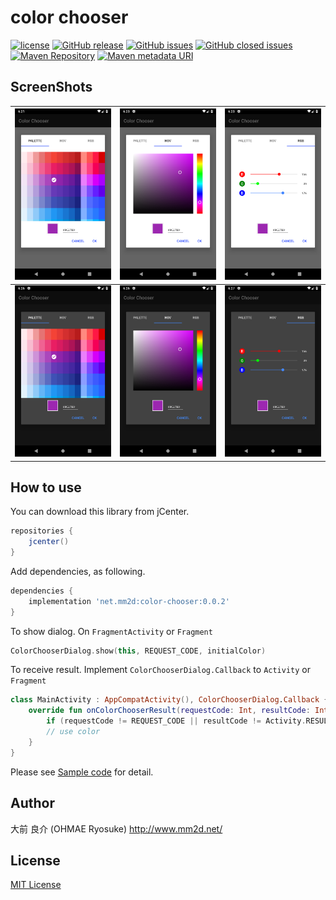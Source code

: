 # color chooser
[![license](https://img.shields.io/github/license/ohmae/color-chooser.svg)](./LICENSE)
[![GitHub release](https://img.shields.io/github/release/ohmae/color-chooser.svg)](https://github.com/ohmae/color-chooser/releases)
[![GitHub issues](https://img.shields.io/github/issues/ohmae/color-chooser.svg)](https://github.com/ohmae/color-chooser/issues)
[![GitHub closed issues](https://img.shields.io/github/issues-closed/ohmae/color-chooser.svg)](https://github.com/ohmae/color-chooser/issues?q=is%3Aissue+is%3Aclosed)
[![Maven Repository](https://img.shields.io/badge/maven-jcenter-brightgreen.svg)](https://bintray.com/ohmae/maven/net.mm2d.color-chooser)
[![Maven metadata URI](https://img.shields.io/maven-metadata/v/https/jcenter.bintray.com/net/mm2d/color-chooser/maven-metadata.xml.svg)](https://bintray.com/ohmae/maven/net.mm2d.color-chooser)

## ScreenShots

|![](readme/1.png)|![](readme/2.png)|![](readme/3.png)|
|:-:|:-:|:-:|
|![](readme/4.png)|![](readme/5.png)|![](readme/6.png)|

## How to use

You can download this library from jCenter.
```gradle
repositories {
    jcenter()
}
```

Add dependencies, as following.
```gradle
dependencies {
    implementation 'net.mm2d:color-chooser:0.0.2'
}
```

To show dialog. On `FragmentActivity` or `Fragment`

```kotlin
ColorChooserDialog.show(this, REQUEST_CODE, initialColor)
```

To receive result. Implement `ColorChooserDialog.Callback` to `Activity` or `Fragment` 

```kotlin
class MainActivity : AppCompatActivity(), ColorChooserDialog.Callback {
    override fun onColorChooserResult(requestCode: Int, resultCode: Int, color: Int) {
        if (requestCode != REQUEST_CODE || resultCode != Activity.RESULT_OK) return
        // use color
    }
}
```

Please see [Sample code](sample/src/main/java/net/mm2d/color/chooser/sample/MainActivity.kt) for detail.

## Author
大前 良介 (OHMAE Ryosuke)
http://www.mm2d.net/

## License
[MIT License](./LICENSE)

